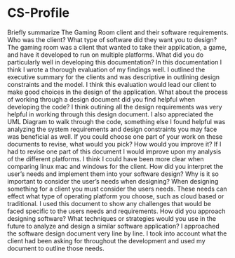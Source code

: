 # CS-Profile
Briefly summarize The Gaming Room client and their software requirements. Who was the client? What type of software did they want you to design?
  The gaming room was a client that wanted to take their application, a game, and have it developed to run on multiple platforms. 
What did you do particularly well in developing this documentation?
  In this documentation I think I wrote a thorough evaluation of my findings well. I outlined the executive summary for the clients and was descriptive in outlining design constraints and the model. I think this evaluation would lead our client to make good choices in the design of the application. 
What about the process of working through a design document did you find helpful when developing the code?
  I think outining all the design requirements was very helpful in working through this design document. I also appreciated the UML Diagram to walk through the code, something else I found helpful was analyzing the system requirements and design constraints you may face was beneficial as well.
If you could choose one part of your work on these documents to revise, what would you pick? How would you improve it?
  If I had to revise one part of this document I would improve upon my analysis of the different platforms. I think I could have been more clear when comparing linux mac and windows for the client. 
How did you interpret the user’s needs and implement them into your software design? Why is it so important to consider the user’s needs when designing?
  When designing something for a client you must consider the users needs. These needs can effect what type of operating platform you choose, such as cloud based or traditional. I used this document to show any challenges that would be faced specific to the users needs and requirements.
How did you approach designing software? What techniques or strategies would you use in the future to analyze and design a similar software application?
  I approached the software design document very line by line. I took into account what the client had been asking for throughout the development and used my document to outline those needs.

